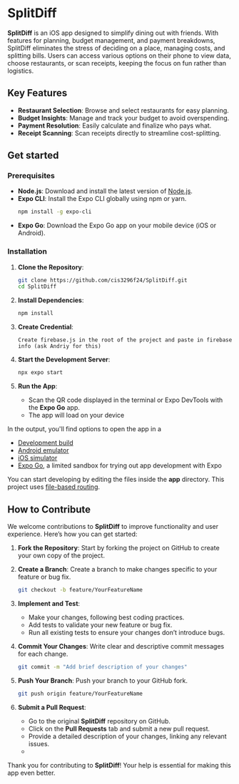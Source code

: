 # SplitDiff

**SplitDiff** is an iOS app designed to simplify dining out with friends. With features for planning, budget management, and payment breakdowns, SplitDiff eliminates the stress of deciding on a place, managing costs, and splitting bills. Users can access various options on their phone to view data, choose restaurants, or scan receipts, keeping the focus on fun rather than logistics.

## Key Features

- **Restaurant Selection**: Browse and select restaurants for easy planning.
- **Budget Insights**: Manage and track your budget to avoid overspending.
- **Payment Resolution**: Easily calculate and finalize who pays what.
- **Receipt Scanning**: Scan receipts directly to streamline cost-splitting.

## Get started

### Prerequisites

- **Node.js**: Download and install the latest version of [Node.js](https://nodejs.org).
- **Expo CLI**: Install the Expo CLI globally using npm or yarn.
   ```bash
   npm install -g expo-cli
   ```
- **Expo Go**: Download the Expo Go app on your mobile device (iOS or Android).

### Installation

1. **Clone the Repository**:
   ```bash
   git clone https://github.com/cis3296f24/SplitDiff.git
   cd SplitDiff
   ```

2. **Install Dependencies**:
   ```bash
   npm install
   ```

3. **Create Credential**:

   ```
   Create firebase.js in the root of the project and paste in firebase info (ask Andriy for this)
   ```

4. **Start the Development Server**:
   ```bash
   npx expo start
   ```
5. **Run the App**:
   - Scan the QR code displayed in the terminal or Expo DevTools with the **Expo Go** app.
   - The app will load on your device
   
In the output, you'll find options to open the app in a

- [Development build](https://docs.expo.dev/develop/development-builds/introduction/)
- [Android emulator](https://docs.expo.dev/workflow/android-studio-emulator/)
- [iOS simulator](https://docs.expo.dev/workflow/ios-simulator/)
- [Expo Go](https://expo.dev/go), a limited sandbox for trying out app development with Expo

You can start developing by editing the files inside the **app** directory. This project uses [file-based routing](https://docs.expo.dev/router/introduction).

## How to Contribute

We welcome contributions to **SplitDiff** to improve functionality and user experience. Here’s how you can get started:

1. **Fork the Repository**: Start by forking the project on GitHub to create your own copy of the project.

2. **Create a Branch**: Create a branch to make changes specific to your feature or bug fix.
   ```bash
   git checkout -b feature/YourFeatureName
   ```

3. **Implement and Test**:
   - Make your changes, following best coding practices.
   - Add tests to validate your new feature or bug fix.
   - Run all existing tests to ensure your changes don’t introduce bugs.

4. **Commit Your Changes**: Write clear and descriptive commit messages for each change.
   ```bash
   git commit -m "Add brief description of your changes"
   ```

5. **Push Your Branch**: Push your branch to your GitHub fork.
   ```bash
   git push origin feature/YourFeatureName
   ```

6. **Submit a Pull Request**:
   - Go to the original **SplitDiff** repository on GitHub.
   - Click on the **Pull Requests** tab and submit a new pull request.
   - Provide a detailed description of your changes, linking any relevant issues.
   - 
Thank you for contributing to **SplitDiff**! Your help is essential for making this app even better.

